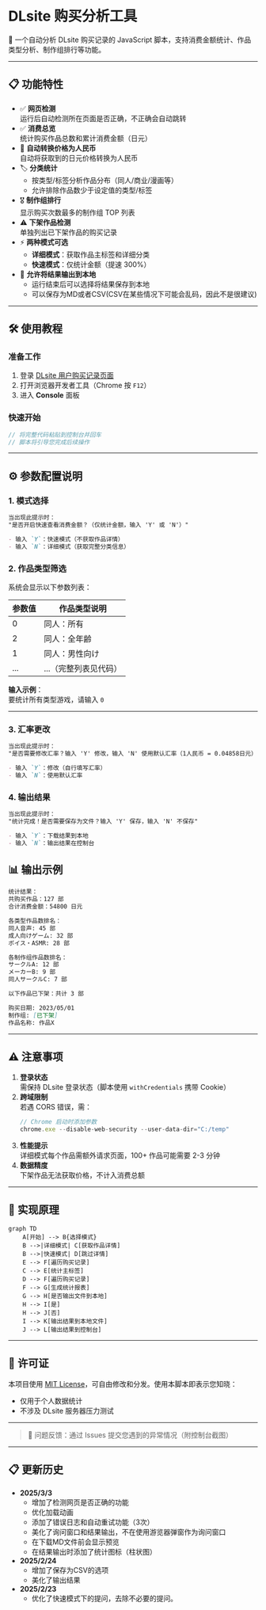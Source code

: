 # DLsite 购买分析工具

📝 一个自动分析 DLsite 购买记录的 JavaScript 脚本，支持消费金额统计、作品类型分析、制作组排行等功能。

---

## 📋 功能特性
- ✅ **网页检测**  
  运行后自动检测所在页面是否正确，不正确会自动跳转
- ✅ **消费总览**  
  统计购买作品总数和累计消费金额（日元）
- :currency_exchange: **自动转换价格为人民币**  
  自动将获取到的日元价格转换为人民币
- 🏷️ **分类统计**  
  - 按类型/标签分析作品分布（同人/商业/漫画等）
  - 允许排除作品数少于设定值的类型/标签
- :medal_military: **制作组排行**  
  显示购买次数最多的制作组 TOP 列表
- ⚠️ **下架作品检测**  
  单独列出已下架作品的购买记录
- ⚡ **两种模式可选**  
  - **详细模式**：获取作品主标签和详细分类
  - **快速模式**：仅统计金额（提速 300%）
- :floppy_disk: **允许将结果输出到本地**  
  - 运行结束后可以选择将结果保存到本地
  - 可以保存为MD或者CSV(CSV在某些情况下可能会乱码，因此不是很建议)
---

## 🛠️ 使用教程

### 准备工作
1. 登录 [DLsite 用户购买记录页面](https://www.dlsite.com/maniax/mypage/userbuy)
2. 打开浏览器开发者工具（Chrome 按 `F12`）
3. 进入 **Console** 面板

### 快速开始
```javascript
// 将完整代码粘贴到控制台并回车
// 脚本将引导您完成后续操作
```

---

## ⚙️ 参数配置说明

### 1. 模式选择
```markdown
当出现此提示时：
"是否开启快速查看消费金额？（仅统计金额，输入 'Y' 或 'N'）"

- 输入 `Y`：快速模式（不获取作品详情）
- 输入 `N`：详细模式（获取完整分类信息）
```

### 2. 作品类型筛选
系统会显示以下参数列表：

| 参数值 | 作品类型说明           |
|--------|------------------------|
| 0      | 同人：所有             |
| 2      | 同人：全年齢           |
| 1      | 同人：男性向け         |
| ...    | ...（完整列表见代码）  |

**输入示例**：  
要统计所有类型游戏，请输入 `0`

---

### 3. 汇率更改
```markdown
当出现此提示时：
"是否需要修改汇率？输入 'Y' 修改，输入 'N' 使用默认汇率（1人民币 = 0.04858日元）"

- 输入 `Y`：修改（自行填写汇率）
- 输入 `N`：使用默认汇率
```

### 4. 输出结果
```markdown
当出现此提示时：
"统计完成！是否需要保存为文件？输入 'Y' 保存，输入 'N' 不保存"

- 输入 `Y`：下载结果到本地
- 输入 `N`：输出结果在控制台
```

## 📊 输出示例
```markdown
统计结果：
共购买作品：127 部
合计消费金额：54800 日元

各类型作品数排名：
同人音声: 45 部
成人向けゲーム: 32 部
ボイス・ASMR: 28 部

各制作组作品数排名：
サークルA: 12 部
メーカーB: 9 部
同人サークルC: 7 部

以下作品已下架：共计 3 部

购买日期: 2023/05/01
制作组: [已下架]
作品名称: 作品X
```

---

## ⚠️ 注意事项
1. **登录状态**  
   需保持 DLsite 登录状态（脚本使用 `withCredentials` 携带 Cookie）
2. **跨域限制**  
   若遇 CORS 错误，需：
   ```javascript
   // Chrome 启动时添加参数
   chrome.exe --disable-web-security --user-data-dir="C:/temp"
   ```
3. **性能提示**  
   详细模式每个作品需额外请求页面，100+ 作品可能需要 2-3 分钟
4. **数据精度**  
   下架作品无法获取价格，不计入消费总额

---

## 📌 实现原理
```mermaid
graph TD
    A[开始] --> B{选择模式}
    B -->|详细模式| C[获取作品详情]
    B -->|快速模式| D[跳过详情]
    E --> F[遍历购买记录]
    C --> E[统计主标签]
    D --> F[遍历购买记录]
    F --> G[生成统计报表]
    G --> H[是否输出文件到本地]
    H --> I[是]
    H --> J[否]
    I --> K[输出结果到本地文件]
    J --> L[输出结果到控制台]
```

---

## 📜 许可证
本项目使用 [MIT License](LICENSE)，可自由修改和分发。使用本脚本即表示您知晓：
- 仅用于个人数据统计
- 不涉及 DLsite 服务器压力测试

---

> 📧 问题反馈：通过 Issues 提交您遇到的异常情况（附控制台截图）

---

## 📋 更新历史
- **2025/3/3**
  - 增加了检测网页是否正确的功能
  - 优化加载动画
  - 添加了错误日志和自动重试功能（3次）
  - 美化了询问窗口和结果输出，不在使用游览器弹窗作为询问窗口
  - 在下载MD文件前会显示预览
  - 在结果输出时添加了统计图标（柱状图）
- **2025/2/24**  
  - 增加了保存为CSV的选项
  - 美化了输出结果
- **2025/2/23**  
  - 优化了快速模式下的提问，去除不必要的提问。
